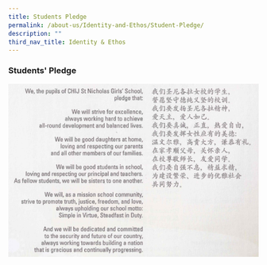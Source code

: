 ```yaml
---
title: Students Pledge
permalink: /about-us/Identity-and-Ethos/Student-Pledge/
description: ""
third_nav_title: Identity & Ethos
---
```

### Students' Pledge

![](/images/Student%20Pledge.png)